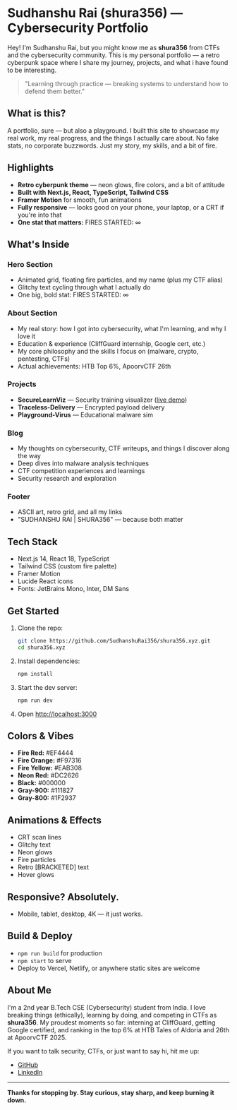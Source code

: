 #  Sudhanshu Rai (shura356) — Cybersecurity Portfolio

Hey! I'm Sudhanshu Rai, but you might know me as **shura356** from CTFs and the cybersecurity community. This is my personal portfolio — a retro cyberpunk space where I share my journey, projects, and what i have found to be interesting.

> "Learning through practice — breaking systems to understand how to defend them better."

## What is this?
A portfolio, sure — but also a playground. I built this site to showcase my real work, my real progress, and the things I actually care about. No fake stats, no corporate buzzwords. Just my story, my skills, and a bit of fire.

##  Highlights
- **Retro cyberpunk theme** — neon glows, fire colors, and a bit of attitude
- **Built with Next.js, React, TypeScript, Tailwind CSS**
- **Framer Motion** for smooth, fun animations
- **Fully responsive** — looks good on your phone, your laptop, or a CRT if you're into that
- **One stat that matters:** FIRES STARTED: ∞

##  What's Inside

### Hero Section
- Animated grid, floating fire particles, and my name (plus my CTF alias)
- Glitchy text cycling through what I actually do
- One big, bold stat: FIRES STARTED: ∞

### About Section
- My real story: how I got into cybersecurity, what I'm learning, and why I love it
- Education & experience (CliffGuard internship, Google cert, etc.)
- My core philosophy and the skills I focus on (malware, crypto, pentesting, CTFs)
- Actual achievements: HTB Top 6%, ApoorvCTF 26th

### Projects
- **SecureLearnViz** — Security training visualizer ([live demo](https://securelearnviz.pages.dev/))
- **Traceless-Delivery** — Encrypted payload delivery
- **Playground-Virus** — Educational malware sim

### Blog
- My thoughts on cybersecurity, CTF writeups, and things I discover along the way
- Deep dives into malware analysis techniques
- CTF competition experiences and learnings
- Security research and exploration

### Footer
- ASCII art, retro grid, and all my links
- "SUDHANSHU RAI | SHURA356" — because both matter

## Tech Stack
- Next.js 14, React 18, TypeScript
- Tailwind CSS (custom fire palette)
- Framer Motion
- Lucide React icons
- Fonts: JetBrains Mono, Inter, DM Sans

## Get Started

1. Clone the repo:
   ```bash
   git clone https://github.com/SudhanshuRai356/shura356.xyz.git
   cd shura356.xyz
   ```
2. Install dependencies:
   ```bash
   npm install
   ```
3. Start the dev server:
   ```bash
   npm run dev
   ```
4. Open [http://localhost:3000](http://localhost:3000)

## Colors & Vibes
- **Fire Red:** #EF4444
- **Fire Orange:** #F97316
- **Fire Yellow:** #EAB308
- **Neon Red:** #DC2626
- **Black:** #000000
- **Gray-900:** #111827
- **Gray-800:** #1F2937

## Animations & Effects
- CRT scan lines
- Glitchy text
- Neon glows
- Fire particles
- Retro [BRACKETED] text
- Hover glows

## Responsive? Absolutely.
- Mobile, tablet, desktop, 4K — it just works.

## Build & Deploy
- `npm run build` for production
- `npm start` to serve
- Deploy to Vercel, Netlify, or anywhere static sites are welcome

## About Me
I'm a 2nd year B.Tech CSE (Cybersecurity) student from India. I love breaking things (ethically), learning by doing, and competing in CTFs as **shura356**. My proudest moments so far: interning at CliffGuard, getting Google certified, and ranking in the top 6% at HTB Tales of Aldoria and 26th at ApoorvCTF 2025.

If you want to talk security, CTFs, or just want to say hi, hit me up:
- [GitHub](https://github.com/SudhanshuRai356)
- [LinkedIn](https://www.linkedin.com/in/sudhanshu-rai-5a3290335/)

---

**Thanks for stopping by. Stay curious, stay sharp, and keep burning it down.**
